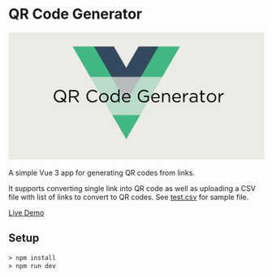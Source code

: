 # QR Code Generator

![QR Code Generator in Vue 3](vue-qr-code-banner.png)

A simple Vue 3 app for generating QR codes from links.

It supports converting single link into QR code as well as uploading a CSV file with list of links to convert to QR codes. See [test.csv](test.csv) for sample file.

[Live Demo](https://startling-kelpie-084ff6.netlify.app/)

## Setup

```
> npm install
> npm run dev
```